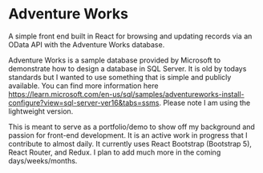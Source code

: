 # Adventure Works

A simple front end built in React for browsing and updating records via an OData API with the Adventure Works database.

Adventure Works is a sample database provided by Microsoft to demonstrate how to design a database in SQL Server. It is old by todays standards but I wanted to use something that is simple and publicly available. You can find more information here https://learn.microsoft.com/en-us/sql/samples/adventureworks-install-configure?view=sql-server-ver16&tabs=ssms. Please note I am using the lightweight version.

This is meant to serve as a portfolio/demo to show off my background and passion for front-end development. It is an active work in progress that I contribute to almost daily. It currently uses React Bootstrap (Bootstrap 5), React Router, and Redux. I plan to add much more in the coming days/weeks/months.
